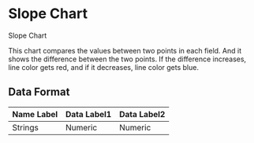 Slope Chart
====

Slope Chart

This chart compares the values between two points in each field.
And it shows the difference between the two points.
If the difference increases, line color gets red, and if it decreases, line color gets blue.

## Data Format

|  Name Label | Data Label1 | Data Label2 |
|-------------|-------------|-------------|
| Strings     | Numeric     | Numeric     |
